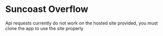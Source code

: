 # Suncoast Overflow

Api requests currently do not work on the hosted site provided, you must clone the app to use the site properly
